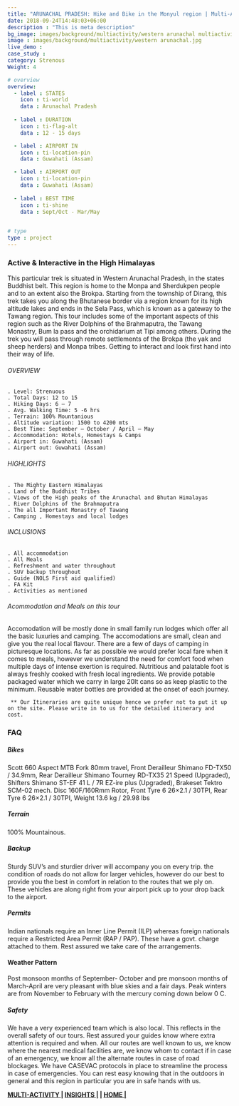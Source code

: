 ```yaml
---
title: "ARUNACHAL PRADESH: Hike and Bike in the Monyul region | Multi-Activity Tour"
date: 2018-09-24T14:48:03+06:00
description : "This is meta description"
bg_image: images/background/multiactivity/western arunachal multiactivity tour.jpg
image : images/background/multiactivity/western arunachal.jpg
live_demo : 
case_study : 
category: Strenous
Weight: 4

# overview
overview:
  - label : STATES
    icon : ti-world
    data : Arunachal Pradesh
   
  - label : DURATION
    icon : ti-flag-alt
    data : 12 - 15 days

  - label : AIRPORT IN
    icon : ti-location-pin
    data : Guwahati (Assam)

  - label : AIRPORT OUT
    icon : ti-location-pin
    data : Guwahati (Assam)
    
  - label : BEST TIME
    icon : ti-shine
    data : Sept/Oct - Mar/May
    

# type
type : project
---
```


### Active & Interactive in the High Himalayas

This particular trek is situated in Western Arunachal Pradesh, in the states Buddhist belt. This region is home to the Monpa and Sherdukpen people and to an extent also the Brokpa. Starting from the township of Dirang, this trek takes you along the Bhutanese border via a region known for its high altitude lakes and ends in the Sela Pass, which is known as a gateway to the Tawang region. This tour includes some of the important aspects of this region such as the River Dolphins of the Brahmaputra, the Tawang Monastry, Bum la pass and the orchidarium at Tipi among others. During the trek you will pass through remote settlements of the Brokpa (the yak and sheep herders) and Monpa tribes. Getting to interact and look first hand into their way of life.



###### OVERVIEW
```
. Level: Strenuous
. Total Days: 12 to 15
. Hiking Days: 6 – 7
. Avg. Walking Time: 5 -6 hrs
. Terrain: 100% Mountanious
. Altitude variation: 1500 to 4200 mts
. Best Time: September – October / April – May
. Accommodation: Hotels, Homestays & Camps
. Airport in: Guwahati (Assam)
. Airport out: Guwahati (Assam)
```


###### HIGHLIGHTS
```
. The Mighty Eastern Himalayas
. Land of the Buddhist Tribes
. Views of the High peaks of the Arunachal and Bhutan Himalayas
. River Dolphins of the Brahmaputra
. The all Important Monastry of Tawang
. Camping , Homestays and local lodges
```

###### INCLUSIONS
```
. All accommodation
. All Meals
. Refreshment and water throughout
. SUV backup throughout
. Guide (NOLS First aid qualified)
. FA Kit
. Activities as mentioned
```

###### Acommodation and Meals on this tour

Accomodation will be mostly done in small family run lodges which offer all the basic luxuries and camping. The accomodations are small, clean and give you the real local flavour. There are a few of days of camping in picturesque locations. As far as possible we would prefer local fare when it comes to meals, however we understand the need for comfort food when multiple days of intense exertion is required. Nutritious and palatable foot is always freshly cooked with fresh local ingredients. We provide potable packaged water which we carry in large 20lt cans so as keep plastic to the minimum. Reusable water bottles are provided at the onset of each journey.  

``` ** Our Itineraries are quite unique hence we prefer not to put it up on the site. Please write in to us for the detailed itinerary and cost.```

### FAQ

##### Bikes

Scott 660 Aspect MTB
Fork 80mm travel, Front Derailleur Shimano FD-TX50 / 34.9mm, Rear Derailleur Shimano Tourney RD-TX35 21 Speed (Upgraded), Shifters Shimano ST-EF 41 L / 7R EZ-ire plus (Upgraded), Brakeset Tektro SCM-02 mech. Disc 160F/160Rmm Rotor, Front Tyre 6 26×2.1 / 30TPI, Rear Tyre 6 26×2.1 / 30TPI, Weight 13.6 kg / 29.98 lbs

##### Terrain 

100% Mountainous. 

##### Backup
Sturdy SUV’s and sturdier driver will accompany you on every trip. the condition of roads do not allow for larger vehicles, however do our best to provide you the best in comfort in relation to the routes that we ply on. These vehicles are along right from your airport pick up to your drop back to the airport.

##### Permits
Indian nationals require an Inner Line Permit (ILP) whereas foreign nationals require a Restricted Area Permit (RAP / PAP). These have a govt. charge attached to them. Rest assured we take care of the arrangements.

#### Weather Pattern
Post monsoon months of September- October and pre monsoon months of March-April are very pleasant with blue skies and a fair days. Peak winters are from November to February with the mercury coming down below 0 C.

##### Safety 
We have a very experienced team which is also local. This reflects in the overall safety of our tours. Rest assured your guides know where extra attention is required and when. All our routes are well known to us, we know where the nearest medical facilities are, we know whom to contact if in case of an emergency, we know all the alternate routes in case of road blockages. We have CASEVAC protocols in place to streamline the process in case of emergencies. You can rest easy knowing that in the outdoors in general and this region in particular you are in safe hands with us.

**[MULTI-ACTIVITY ](http://localhost:57504/insights/)       |  [INSIGHTS |](http://localhost:57504/insights/) |  [HOME |](http://localhost:57504/insights/)** 